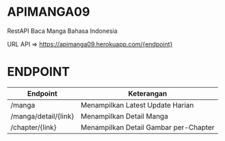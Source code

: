 # APIMANGA09
RestAPI Baca Manga Bahasa Indonesia

URL API => https://apimanga09.herokuapp.com/{endpoint}

# ENDPOINT
|Endpoint|Keterangan|
|--------|----------|
|/manga   |Menampilkan Latest Update Harian |
|/manga/detail/{link} | Menampilkan Detail Manga |
|/chapter/{link} | Menampilkan Detail Gambar per-Chapter |
